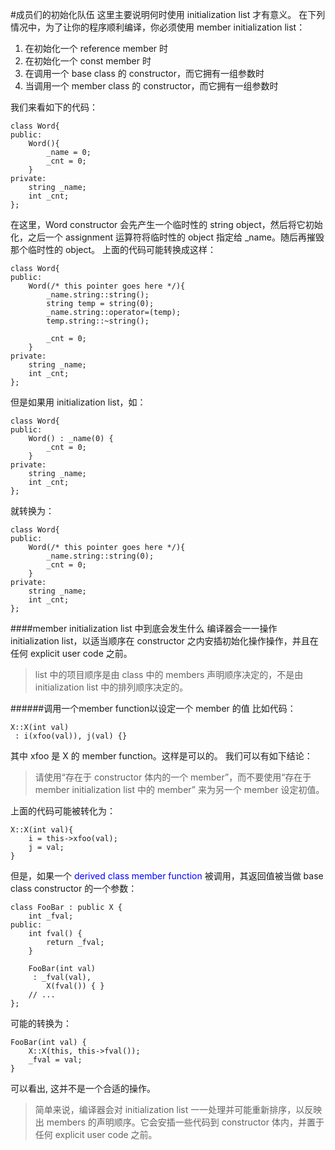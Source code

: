 #成员们的初始化队伍
这里主要说明何时使用 initialization list 才有意义。
在下列情况中，为了让你的程序顺利编译，你必须使用 member initialization list：

1.	在初始化一个 reference member 时
2.	在初始化一个 const member 时
3.	在调用一个 base class 的 constructor，而它拥有一组参数时
4.	当调用一个 member class 的 constructor，而它拥有一组参数时

我们来看如下的代码：

	class Word{
	public:
		Word(){
			_name = 0;
			_cnt = 0;
		}
	private:
		string _name;
		int _cnt;
	};

在这里，Word constructor 会先产生一个临时性的 string object，然后将它初始化，之后一个 assignment 运算符将临时性的 object 指定给 _name。随后再摧毁那个临时性的 object。
上面的代码可能转换成这样：

	class Word{
	public:
		Word(/* this pointer goes here */){
			_name.string::string();
			string temp = string(0);
			_name.string::operator=(temp);
			temp.string::~string();

			_cnt = 0;
		}
	private:
		string _name;
		int _cnt;
	};

但是如果用 initialization list，如：

	class Word{
	public:
		Word() : _name(0) {
			_cnt = 0;
		}
	private:
		string _name;
		int _cnt;
	};

就转换为：

	class Word{
	public:
		Word(/* this pointer goes here */){
			_name.string::string(0);
			_cnt = 0;
		}
	private:
		string _name;
		int _cnt;
	};
	
####member initialization list 中到底会发生什么
编译器会一一操作 initialization list，以适当顺序在 constructor 之内安插初始化操作操作，并且在任何 explicit user code 之前。

> list 中的项目顺序是由 class 中的 members 声明顺序决定的，不是由 initialization list 中的排列顺序决定的。

######调用一个member function以设定一个 member 的值
比如代码：

	X::X(int val)
	 : i(xfoo(val)), j(val) {}
	
其中 xfoo 是 X 的 member function。这样是可以的。
我们可以有如下结论：
> 请使用“存在于 constructor 体内的一个 member”，而不要使用“存在于 member initialization list 中的 member” 来为另一个 member 设定初值。

上面的代码可能被转化为：

	X::X(int val){
		i = this->xfoo(val);
		j = val;
	}
	
但是，如果一个 <span style="color:#00F">derived class member function</span> 被调用，其返回值被当做 base class constructor 的一个参数：

	class FooBar : public X {
		int _fval;
	public:
		int fval() {
			return _fval;
		}
	
		FooBar(int val)
		 : _fval(val),
		 	X(fval()) { }
		// ...
	};
	
可能的转换为：

	FooBar(int val) {
		X::X(this, this->fval());
		_fval = val;
	}

可以看出, 这并不是一个合适的操作。

> 简单来说，编译器会对 initialization list 一一处理并可能重新排序，以反映出 members 的声明顺序。它会安插一些代码到 constructor 体内，并置于任何 explicit user code 之前。